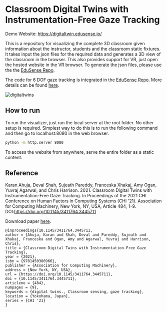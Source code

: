 # Classroom Digital Twins with Instrumentation-Free Gaze Tracking

Demo Website: https://digitaltwin.edusense.io/

This is a repository for visualizing the complete 3D classroom given information about the instructor, students and the classroom static fixtures. It takes input the json files for the required data and generates a 3D view of the classroom in the browser. This also provides support for VR, just open the hosted website in the VR browser. To generate the json files, please use the the [EduSense Repo](https://github.com/edusense/edusense).

The code for 6 DOF gaze tracking is integrated in the [EduSense Repo](https://github.com/edusense/edusense).
More details can be found [here](https://www.edusense.io/digital-twins).

![digitaltwins](https://user-images.githubusercontent.com/10175885/118900374-ca3a4900-b8de-11eb-83cf-18b477973eb4.gif)

## How to run

To run the visualizer, just run the local server at the root folder. No other setup is required. Simplest way to do this is to run the following command and then go to localhost:8080 in the web browser. 

```sh
python -m http.server 8080
```

To access the website from anywhere, serve the entire folder as a static content. 

## Reference

Karan Ahuja, Deval Shah, Sujeath Pareddy, Franceska Xhakaj, Amy Ogan, Yuvraj Agarwal, and Chris Harrison. 2021. Classroom Digital Twins with Instrumentation-Free Gaze Tracking. In Proceedings of the 2021 CHI Conference on Human Factors in Computing Systems (CHI '21). Association for Computing Machinery, New York, NY, USA, Article 484, 1–9. DOI:https://doi.org/10.1145/3411764.3445711

Download paper [here](https://karan-ahuja.com/assets/docs/paper/digitaltwin.pdf).

```
@inproceedings{10.1145/3411764.3445711,
author = {Ahuja, Karan and Shah, Deval and Pareddy, Sujeath and Xhakaj, Franceska and Ogan, Amy and Agarwal, Yuvraj and Harrison, Chris},
title = {Classroom Digital Twins with Instrumentation-Free Gaze Tracking},
year = {2021},
isbn = {9781450380966},
publisher = {Association for Computing Machinery},
address = {New York, NY, USA},
url = {https://doi.org/10.1145/3411764.3445711},
doi = {10.1145/3411764.3445711},
articleno = {484},
numpages = {9},
keywords = {digital twins., Classroom sensing, gaze tracking},
location = {Yokohama, Japan},
series = {CHI '21}
}
```

